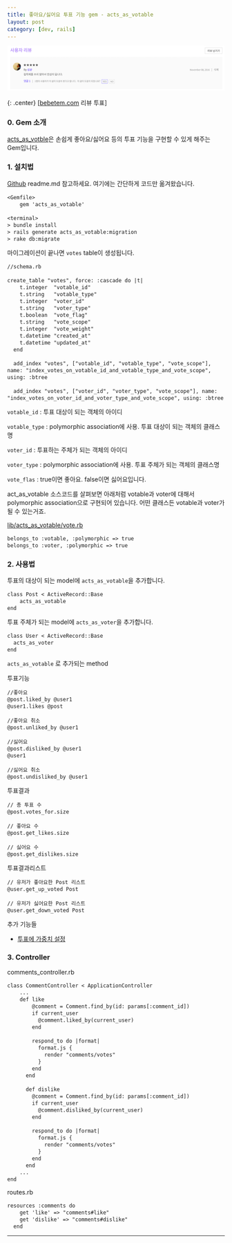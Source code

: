 ```yaml
---
title: 좋아요/싫어요 투표 기능 gem - acts_as_votable
layout: post
category: [dev, rails]
--- 
```



![bebetem.com 리뷰 투표](/public/voting.png)

{: .center}
[[bebetem.com][6] 리뷰 투표]


### 0. Gem 소개

[acts_as_votble][1]은 손쉽게 좋아요/싫어요 등의 투표 기능을 구현할 수 있게 해주는 Gem입니다.



### 1. 설치법

[Github][1] readme.md 참고하세요.
여기에는 간단하게 코드만 옮겨왔습니다.



    <Gemfile>
        gem 'acts_as_votable'

    <terminal>
    > bundle install
    > rails generate acts_as_votable:migration
    > rake db:migrate


마이그레이션이 끝나면 `votes` table이 생성됩니다.


    //schema.rb

    create_table "votes", force: :cascade do |t|
        t.integer  "votable_id"
        t.string   "votable_type"
        t.integer  "voter_id"
        t.string   "voter_type"
        t.boolean  "vote_flag"
        t.string   "vote_scope"
        t.integer  "vote_weight"
        t.datetime "created_at"
        t.datetime "updated_at"
      end
    
      add_index "votes", ["votable_id", "votable_type", "vote_scope"], name: "index_votes_on_votable_id_and_votable_type_and_vote_scope", using: :btree

      add_index "votes", ["voter_id", "voter_type", "vote_scope"], name: "index_votes_on_voter_id_and_voter_type_and_vote_scope", using: :btree

`votable_id`    : 투표 대상이 되는 객체의 아이디

`votable_type`  : polymorphic association에 사용. 투표 대상이 되는 객체의 클래스명

`voter_id`      : 투표하는 주체가 되는 객체의 아이디

`voter_type`    : polymorphic association에 사용. 투표 주체가 되는 객체의 클래스명

`vote_flas`     : true이면 좋아요. false이면 싫어요입니다.


act_as_votable 소스코드를 살펴보면 아래처럼 votable과 voter에 대해서 polymorphic association으로 구현되어 있습니다. 어떤 클래스든 votable과 voter가 될 수 있는거죠.

[lib/acts_as_votable/vote.rb][3]
    
    belongs_to :votable, :polymorphic => true
    belongs_to :voter, :polymorphic => true



### 2. 사용법


투표의 대상이 되는 model에 `acts_as_votable`을 추가합니다.

    class Post < ActiveRecord::Base
        acts_as_votable
    end

투표 주체가 되는 model에 `acts_as_voter`을 추가합니다.

    class User < ActiveRecord::Base
      acts_as_voter
    end



`acts_as_votable` 로 추가되는 method

투표기능

    //좋아요
    @post.liked_by @user1
    @user1.likes @post

    //좋아요 취소
    @post.unliked_by @user1

    //싫어요
    @post.disliked_by @user1
    @user1

    //싫어요 취소
    @post.undisliked_by @user1    

투표결과

    // 총 투표 수
    @post.votes_for.size

    // 좋아요 수
    @post.get_likes.size

    // 싫어요 수
    @post.get_dislikes.size

투표결과리스트

    // 유저가 좋아요한 Post 리스트
    @user.get_up_voted Post

    // 유저가 싫어요한 Post 리스트
    @user.get_down_voted Post


추가 기능들
- [투표에 가중치 설정][2]


### 3. Controller

comments_controller.rb

    class CommentController < ApplicationController  
        ...
        def like
            @comment = Comment.find_by(id: params[:comment_id])
            if current_user
              @comment.liked_by(current_user)
            end
        
            respond_to do |format|
              format.js {
                render "comments/votes"
              }
            end
          end
        
          def dislike
            @comment = Comment.find_by(id: params[:comment_id])
            if current_user
              @comment.disliked_by(current_user)
            end
        
            respond_to do |format|
              format.js {
                render "comments/votes"
              }
            end
          end
        ...
    end


routes.rb

    resources :comments do
        get 'like' => "comments#like"
        get 'dislike' => "comments#dislike"
      end


---

[1]: https://github.com/ryanto/acts_as_votable
[2]: https://github.com/ryanto/acts_as_votable#adding-weights-to-your-votes
[3]: https://github.com/ryanto/acts_as_votable/blob/master/lib/acts_as_votable/vote.rb
[6]: http://bebetem.com